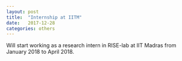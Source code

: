 ```yaml
---
layout: post
title:  "Internship at IITM"
date:   2017-12-28
categories: others
---
```


Will start working as a research intern in RISE-lab at IIT Madras from January 2018 to April 2018.